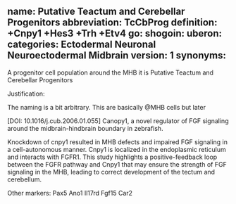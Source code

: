 name: Putative Teactum and Cerebellar Progenitors
abbreviation: TcCbProg
definition: +Cnpy1 +Hes3 +Trh +Etv4
go:
shogoin: 
uberon:
categories: Ectodermal Neuronal Neuroectodermal Midbrain
version: 1
synonyms:
---

A progenitor cell population around the MHB it is Putative Teactum and Cerebellar Progenitors

Justification:

The naming is a bit arbitrary. This are basically @MHB cells but later

[DOI: 10.1016/j.cub.2006.01.055] Canopy1, a novel regulator of FGF signaling around the midbrain-hindbrain boundary in zebrafish.

Knockdown of cnpy1 resulted in MHB defects and impaired FGF signaling in a cell-autonomous manner. Cnpy1 is localized in the endoplasmic reticulum and interacts with FGFR1. This study highlights a positive-feedback loop between the FGFR pathway and Cnpy1 that may ensure the strength of FGF signaling in the MHB, leading to correct development of the tectum and cerebellum.

Other markers:
Pax5
Ano1
Il17rd
Fgf15
Car2